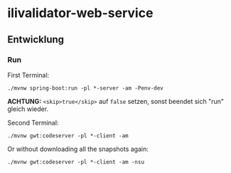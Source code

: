# ilivalidator-web-service

## Entwicklung

### Run 

First Terminal:
```
./mvnw spring-boot:run -pl *-server -am -Penv-dev
```
**ACHTUNG:** `<skip>true</skip>` auf `false` setzen, sonst beendet sich "run" gleich wieder.


Second Terminal:
```
./mvnw gwt:codeserver -pl *-client -am
```

Or without downloading all the snapshots again:
```
./mvnw gwt:codeserver -pl *-client -am -nsu 
```
